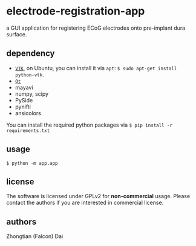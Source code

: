 electrode-registration-app
==========================

a GUI application for registering ECoG electrodes onto pre-implant dura surface.


dependency
----------
- [`VTK`](http://www.vtk.org/), on Ubuntu, you can install it via `apt`: `$ sudo apt-get install python-vtk`. 
- [`Qt`](http://qt-project.org/)
- mayavi
- numpy, scipy
- PySide
- pynifti
- ansicolors

You can install the required python packages via `$ pip install -r requirements.txt`


usage
-----
`$ python -m app.app`


license
-------
The software is licensed under GPLv2 for **non-commercial** usage. Please contact the authors if you are interested in commercial license.


authors
-------
Zhongtian (Falcon) Dai